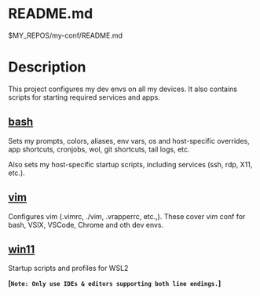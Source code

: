 # README.md

$MY_REPOS/my-conf/README.md       

# Description

This project configures my dev envs on all my devices.  It also contains scripts for starting required services and apps.     

## [bash](bash/README.md)

Sets my prompts, colors, aliases, env vars, os and host-specific overrides, app shortcuts, cronjobs, wol, git shortcuts, tail logs, etc.

Also sets my host-specific startup scripts, including services (ssh, rdp, X11, etc.).

## [vim](vim/README.md)

Configures vim (.vimrc, ./vim, .vrapperrc, etc.,).  These cover vim conf for bash, VSIX, VSCode, Chrome and oth dev envs.    

## [win11](win11/README.md)

Startup scripts and profiles for WSL2

**[`Note: Only use IDEs & editors supporting both line endings.`]**